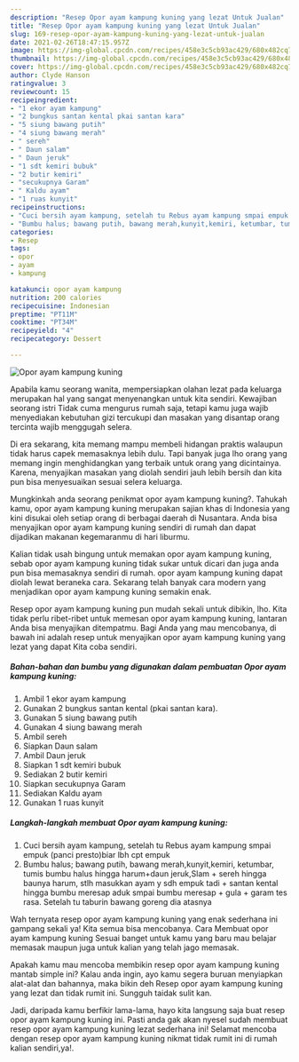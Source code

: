 ```yaml
---
description: "Resep Opor ayam kampung kuning yang lezat Untuk Jualan"
title: "Resep Opor ayam kampung kuning yang lezat Untuk Jualan"
slug: 169-resep-opor-ayam-kampung-kuning-yang-lezat-untuk-jualan
date: 2021-02-26T18:47:15.957Z
image: https://img-global.cpcdn.com/recipes/458e3c5cb93ac429/680x482cq70/opor-ayam-kampung-kuning-foto-resep-utama.jpg
thumbnail: https://img-global.cpcdn.com/recipes/458e3c5cb93ac429/680x482cq70/opor-ayam-kampung-kuning-foto-resep-utama.jpg
cover: https://img-global.cpcdn.com/recipes/458e3c5cb93ac429/680x482cq70/opor-ayam-kampung-kuning-foto-resep-utama.jpg
author: Clyde Hanson
ratingvalue: 3
reviewcount: 15
recipeingredient:
- "1 ekor ayam kampung"
- "2 bungkus santan kental pkai santan kara"
- "5 siung bawang putih"
- "4 siung bawang merah"
- " sereh"
- " Daun salam"
- " Daun jeruk"
- "1 sdt kemiri bubuk"
- "2 butir kemiri"
- "secukupnya Garam"
- " Kaldu ayam"
- "1 ruas kunyit"
recipeinstructions:
- "Cuci bersih ayam kampung, setelah tu Rebus ayam kampung smpai empuk (panci presto)biar lbh cpt empuk"
- "Bumbu halus; bawang putih, bawang merah,kunyit,kemiri, ketumbar, tumis bumbu halus hingga harum+daun jeruk,Slam + sereh hingga baunya harum, stlh masukkan ayam y sdh empuk tadi + santan kental hingga bumbu meresap aduk smpai bumbu meresap + gula + garam tes rasa. Setelah tu taburin bawang goreng dia atasnya"
categories:
- Resep
tags:
- opor
- ayam
- kampung

katakunci: opor ayam kampung 
nutrition: 200 calories
recipecuisine: Indonesian
preptime: "PT11M"
cooktime: "PT34M"
recipeyield: "4"
recipecategory: Dessert

---
```



![Opor ayam kampung kuning](https://img-global.cpcdn.com/recipes/458e3c5cb93ac429/680x482cq70/opor-ayam-kampung-kuning-foto-resep-utama.jpg)

Apabila kamu seorang wanita, mempersiapkan olahan lezat pada keluarga merupakan hal yang sangat menyenangkan untuk kita sendiri. Kewajiban seorang istri Tidak cuma mengurus rumah saja, tetapi kamu juga wajib menyediakan kebutuhan gizi tercukupi dan masakan yang disantap orang tercinta wajib menggugah selera.

Di era  sekarang, kita memang mampu membeli hidangan praktis walaupun tidak harus capek memasaknya lebih dulu. Tapi banyak juga lho orang yang memang ingin menghidangkan yang terbaik untuk orang yang dicintainya. Karena, menyajikan masakan yang diolah sendiri jauh lebih bersih dan kita pun bisa menyesuaikan sesuai selera keluarga. 



Mungkinkah anda seorang penikmat opor ayam kampung kuning?. Tahukah kamu, opor ayam kampung kuning merupakan sajian khas di Indonesia yang kini disukai oleh setiap orang di berbagai daerah di Nusantara. Anda bisa menyajikan opor ayam kampung kuning sendiri di rumah dan dapat dijadikan makanan kegemaranmu di hari liburmu.

Kalian tidak usah bingung untuk memakan opor ayam kampung kuning, sebab opor ayam kampung kuning tidak sukar untuk dicari dan juga anda pun bisa memasaknya sendiri di rumah. opor ayam kampung kuning dapat diolah lewat beraneka cara. Sekarang telah banyak cara modern yang menjadikan opor ayam kampung kuning semakin enak.

Resep opor ayam kampung kuning pun mudah sekali untuk dibikin, lho. Kita tidak perlu ribet-ribet untuk memesan opor ayam kampung kuning, lantaran Anda bisa menyajikan ditempatmu. Bagi Anda yang mau mencobanya, di bawah ini adalah resep untuk menyajikan opor ayam kampung kuning yang lezat yang dapat Kita coba sendiri.

<!--inarticleads1-->

##### Bahan-bahan dan bumbu yang digunakan dalam pembuatan Opor ayam kampung kuning:

1. Ambil 1 ekor ayam kampung
1. Gunakan 2 bungkus santan kental (pkai santan kara).
1. Gunakan 5 siung bawang putih
1. Gunakan 4 siung bawang merah
1. Ambil  sereh
1. Siapkan  Daun salam
1. Ambil  Daun jeruk
1. Siapkan 1 sdt kemiri bubuk
1. Sediakan 2 butir kemiri
1. Siapkan secukupnya Garam
1. Sediakan  Kaldu ayam
1. Gunakan 1 ruas kunyit




<!--inarticleads2-->

##### Langkah-langkah membuat Opor ayam kampung kuning:

1. Cuci bersih ayam kampung, setelah tu Rebus ayam kampung smpai empuk (panci presto)biar lbh cpt empuk
1. Bumbu halus; bawang putih, bawang merah,kunyit,kemiri, ketumbar, tumis bumbu halus hingga harum+daun jeruk,Slam + sereh hingga baunya harum, stlh masukkan ayam y sdh empuk tadi + santan kental hingga bumbu meresap aduk smpai bumbu meresap + gula + garam tes rasa. Setelah tu taburin bawang goreng dia atasnya




Wah ternyata resep opor ayam kampung kuning yang enak sederhana ini gampang sekali ya! Kita semua bisa mencobanya. Cara Membuat opor ayam kampung kuning Sesuai banget untuk kamu yang baru mau belajar memasak maupun juga untuk kalian yang telah jago memasak.

Apakah kamu mau mencoba membikin resep opor ayam kampung kuning mantab simple ini? Kalau anda ingin, ayo kamu segera buruan menyiapkan alat-alat dan bahannya, maka bikin deh Resep opor ayam kampung kuning yang lezat dan tidak rumit ini. Sungguh taidak sulit kan. 

Jadi, daripada kamu berfikir lama-lama, hayo kita langsung saja buat resep opor ayam kampung kuning ini. Pasti anda gak akan nyesel sudah membuat resep opor ayam kampung kuning lezat sederhana ini! Selamat mencoba dengan resep opor ayam kampung kuning nikmat tidak rumit ini di rumah kalian sendiri,ya!.

